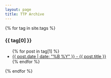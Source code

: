 ```yaml
---
layout: page
title: TTP Archive
---
```


{% for tag in site.tags %}
  <h3>{{ tag[0] }}</h3>
  <ul>
    {% for post in tag[1] %}
      <li><a href="{{'teststringhello/' + post.url }}">{{ post.date | date: "%B %Y" }} - {{ post.title }}</a></li>
    {% endfor %}
  </ul>
{% endfor %}